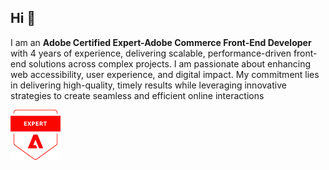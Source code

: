 ## Hi 👋
I am an **Adobe Certified Expert-Adobe Commerce Front-End Developer** with 4 years of experience, delivering scalable, performance-driven front-end solutions across complex projects. I am passionate about enhancing web accessibility, user experience, and digital impact. My commitment lies in delivering high-quality, timely results while leveraging innovative strategies to create seamless and efficient online interactions

<a href="https://www.credly.com/badges/fda9d120-a86d-45e1-ab7d-a5ca54b69b0d/" rel="nofollow">
  <img src="https://raw.githubusercontent.com/naveenraj08/naveenraj08/refs/heads/main/badge.png" width="80" height="80" />
</a>
